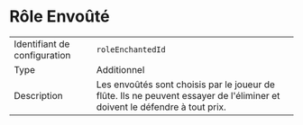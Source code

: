 # Rôle Envoûté

|                              |                                                                                                                            |
| ---------------------------- | -------------------------------------------------------------------------------------------------------------------------- |
| Identifiant de configuration | `roleEnchantedId`                                                                                                          |
| Type                         | Additionnel                                                                                                                |
| Description                  | Les envoûtés sont choisis par le joueur de flûte. Ils ne peuvent essayer de l'éliminer et doivent le défendre à tout prix. |
